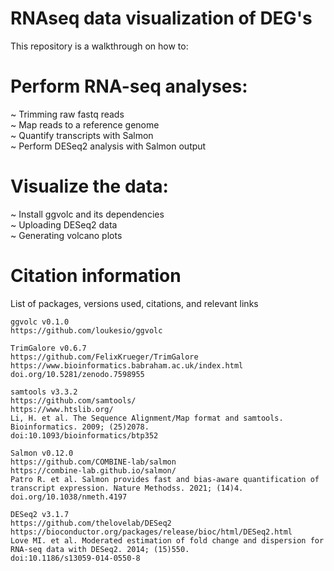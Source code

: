 # RNAseq data visualization of DEG's
This repository is a walkthrough on how to:

# Perform RNA-seq analyses: 
~  Trimming raw fastq reads
<br>
~  Map reads to a reference genome 
<br>
~  Quantify transcripts with Salmon
<br>
~  Perform DESeq2 analysis with Salmon output


# Visualize the data:
~  Install ggvolc and its dependencies
<br>
~  Uploading DESeq2 data
<br>
~  Generating volcano plots


# Citation information
List of packages, versions used, citations, and relevant links
 
```
ggvolc v0.1.0
https://github.com/loukesio/ggvolc

TrimGalore v0.6.7
https://github.com/FelixKrueger/TrimGalore
https://www.bioinformatics.babraham.ac.uk/index.html
doi.org/10.5281/zenodo.7598955

samtools v3.3.2
https://github.com/samtools/
https://www.htslib.org/
Li, H. et al. The Sequence Alignment/Map format and samtools. Bioinformatics. 2009; (25)2078.
doi:10.1093/bioinformatics/btp352

Salmon v0.12.0
https://github.com/COMBINE-lab/salmon
https://combine-lab.github.io/salmon/
Patro R. et al. Salmon provides fast and bias-aware quantification of transcript expression. Nature Methodss. 2021; (14)4.  doi.org/10.1038/nmeth.4197

DESeq2 v3.1.7
https://github.com/thelovelab/DESeq2
https://bioconductor.org/packages/release/bioc/html/DESeq2.html
Love MI. et al. Moderated estimation of fold change and dispersion for RNA-seq data with DESeq2. 2014; (15)550.
doi:10.1186/s13059-014-0550-8

```
